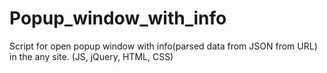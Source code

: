 # Popup_window_with_info
Script for open popup window with info(parsed data from JSON from URL) in the any site. (JS, jQuery, HTML, CSS)
